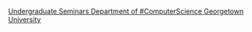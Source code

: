 [Undergraduate Seminars   Department of #ComputerScience   Georgetown University](https://qi.tc/qi/119032)